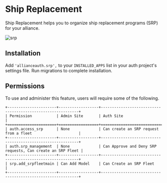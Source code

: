# Ship Replacement

Ship Replacement helps you to organize ship replacement programs (SRP) for your alliance.

![srp](/_static/images/features/apps/srp.png)

## Installation

Add `'allianceauth.srp',` to your `INSTALLED_APPS` list in your auth project's settings file. Run migrations to complete installation.

## Permissions

To use and administer this feature, users will require some of the following.

```{eval-rst}
+----------------------+------------------+------------------------------------------------------------+
| Permission           | Admin Site       | Auth Site                                                  |
+======================+==================+============================================================+
| auth.access_srp      | None             | Can create an SRP request from a fleet                     |
+----------------------+------------------+------------------------------------------------------------+
| auth.srp_management  | None             | Can Approve and Deny SRP requests, Can create an SRP Fleet |
+----------------------+------------------+------------------------------------------------------------+
| srp.add_srpfleetmain | Can Add Model    | Can Create an SRP Fleet                                    |
+----------------------+------------------+------------------------------------------------------------+
```
